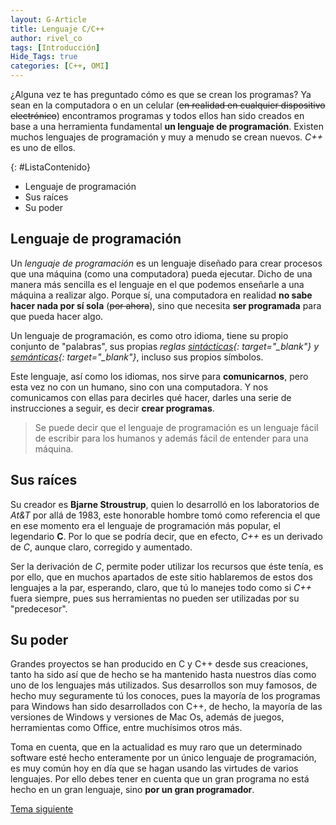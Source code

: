 ```yaml
---
layout: G-Article
title: Lenguaje C/C++
author: rivel_co
tags: [Introducción]
Hide_Tags: true
categories: [C++, OMI]
---
```


¿Alguna vez te has preguntado cómo es que se crean los programas? Ya sean en la computadora o en un celular (<s>en realidad en cualquier dispositivo electrónico</s>) encontramos programas y todos ellos han sido creados en base a una herramienta fundamental **un lenguaje de programación**. Existen muchos lenguajes de programación y muy a menudo se crean nuevos. *C++* es uno de ellos.

{: #ListaContenido}
- Lenguaje de programación
- Sus raíces
- Su poder

## Lenguaje de programación

Un *lenguaje de programación* es un lenguaje diseñado para crear procesos que una máquina (como una computadora) pueda ejecutar. Dicho de una manera más sencilla es el lenguaje en el que podemos enseñarle a una máquina a realizar algo. Porque sí, una computadora en realidad **no sabe hacer nada por sí sola** (<s>por ahora</s>), sino que necesita **ser programada** para que pueda hacer algo.

Un lenguaje de programación, es como otro idioma, tiene su propio conjunto de "palabras", sus propias *reglas [sintácticas](http://dle.rae.es/?id=XzfiT9q){: target="_blank"} y [semánticas](http://dle.rae.es/?id=XVRDns5){: target="_blank"}*, incluso sus propios símbolos.

Este lenguaje, así como los idiomas, nos sirve para **comunicarnos**, pero esta vez no con un humano, sino con una computadora. Y nos comunicamos con ellas para decirles qué hacer, darles una serie de instrucciones a seguir, es decir **crear programas**.

> Se puede decir que el lenguaje de programación es un lenguaje fácil de escribir para los humanos y además fácil de entender para una máquina.

## Sus raíces

Su creador es **Bjarne Stroustrup**, quien lo desarrolló en los laboratorios de *At&T* por allá de 1983, este honorable hombre tomó como referencia el que en ese momento era el lenguaje de programación más popular, el legendario **C**. Por lo que se podría decir, que en efecto, *C++* es un derivado de *C*, aunque claro, corregido y aumentado.

Ser la derivación de *C*, permite poder utilizar los recursos que éste tenía, es por ello, que en muchos apartados de este sitio hablaremos de estos dos lenguajes a la par, esperando, claro, que tú lo manejes todo como si *C++* fuera siempre, pues sus herramientas no pueden ser utilizadas por su "predecesor".

## Su poder

Grandes proyectos se han producido en C y C++ desde sus creaciones, tanto ha sido así que de hecho se ha mantenido hasta nuestros días como uno de los lenguajes más utilizados. Sus desarrollos son muy famosos, de hecho muy seguramente tú los conoces, pues la mayoría de los programas para Windows han sido desarrollados con C++, de hecho, la mayoría de las versiones de Windows y versiones de Mac Os, además de juegos, herramientas como Office, entre muchísimos otros más.

Toma en cuenta, que en la actualidad es muy raro que un determinado software esté hecho enteramente por un único lenguaje de programación, es muy común hoy en día que se hagan usando las virtudes de varios lenguajes. Por ello debes tener en cuenta que un gran programa no está hecho en un gran lenguaje, sino **por un gran programador**.

<div class="Nav">
	<a href="{{ site.baseurl }}/C++/Introduccion/">Tema siguiente</a>
</div>